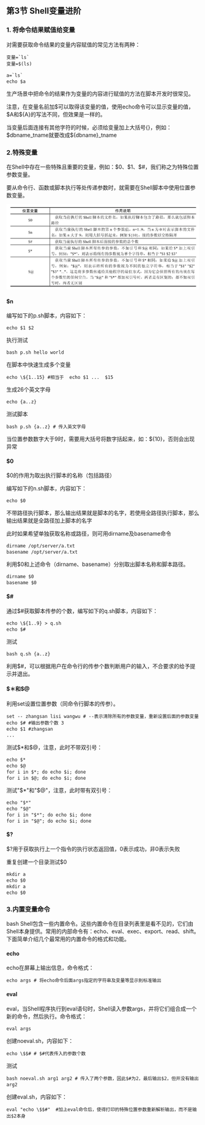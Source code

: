 ## 第3节 Shell变量进阶

### 1. 将命令结果赋值给变量

对需要获取命令结果的变量内容赋值的常见方法有两种：

~~~
变量=`ls`
变量=$(ls)
~~~

~~~
a=`ls`
echo $a
~~~

生产场景中把命令的结果作为变量的内容进行赋值的方法在脚本开发时很常见。

注意，在变量名前加\$可以取得该变量的值，使用echo命令可以显示变量的值，\$A和${A}的写法不同，但效果是一样的。

当变量后面连接有其他字符的时候，必须给变量加上大括号{}，例如：\$dbname_tname就要改成${dbname}_tname

### 2.特殊变量

在Shell中存在一些特殊且重要的变量，例如：\$0、\$1、$#，我们称之为特殊位置参数变量。

要从命令行、函数或脚本执行等处传递参数时，就需要在Shell脚本中使用位置参数变量。

<img src="3.Shell变量进阶.assets/image-20221108171831840.png" alt="image-20221108171831840" style="zoom: 80%;" />

#### $n

编写如下的p.sh脚本，内容如下：

~~~
echo $1 $2
~~~

执行测试

~~~
bash p.sh hello world
~~~

在脚本中快速生成多个变量

~~~shell
echo \${1..15} #相当于  echo $1 ...  $15
~~~

生成26个英文字母

~~~
echo {a..z}
~~~

测试脚本

~~~
bash p.sh {a..z} # 传入英文字母
~~~

当位置参数数字大于9时，需要用大括号将数字括起来，如：${10}，否则会出现异常

#### $0

$0的作用为取出执行脚本的名称（包括路径）

编写如下的n.sh脚本，内容如下：

~~~
echo $0
~~~

不带路径执行脚本，那么输出结果就是脚本的名字，若使用全路径执行脚本，那么输出结果就是全路径加上脚本的名字

此时如果希望单独获取名称或路径，则可用dirname及basename命令

~~~
dirname /opt/server/a.txt
basename /opt/server/a.txt
~~~

利用$0和上述命令（dirname、basename）分别取出脚本名称和脚本路径。

~~~
dirname $0
basename $0
~~~

#### $\#

通过$#获取脚本传参的个数，编写如下的q.sh脚本，内容如下：

~~~
echo \${1..9} > q.sh
echo $#
~~~

测试

~~~
bash q.sh {a..z}
~~~

利用$#，可以根据用户在命令行的传参个数判断用户的输入，不合要求的给予提示并退出。

#### \$＊和$@

利用set设置位置参数（同命令行脚本的传参）。

~~~shell
set -- zhangsan lisi wangwu # --表示清除所有的参数变量，重新设置后面的参数变量
echo $# #输出参数个数 3
echo $1 #zhangsan
...
~~~

测试\$*和$@，注意，此时不带双引号：

~~~shell
echo $*
echo $@
for i in $*; do echo $i; done
for i in $@; do echo $i; done
~~~

测试"\$*"和"$@"，注意，此时带有双引号：

~~~shell
echo "$*"
echo "$@"
for i in "$*"; do echo $i; done
for i in "$@"; do echo $i; done
~~~

#### \$?

\$?用于获取执行上一个指令的执行状态返回值，0表示成功，非0表示失败

重复创建一个目录测试$0

~~~
mkdir a
echo $0
mkdir a
echo $0
~~~

### 3.内置变量命令

bash Shell包含一些内置命令。这些内置命令在目录列表里是看不见的，它们由Shell本身提供。常用的内部命令有：echo、eval、exec、export、read、shift。下面简单介绍几个最常用的内置命令的格式和功能。

#### echo

echo在屏幕上输出信息，命令格式：

~~~shell
echo args # 将echo命令后面args指定的字符串及变量等显示到标准输出
~~~

#### eval

eval，当Shell程序执行到eval语句时，Shell读入参数args，并将它们组合成一个新的命令，然后执行。命令格式：

~~~
eval args
~~~

创建noeval.sh，内容如下：

~~~shell
echo \$$# # $#代表传入的参数个数
~~~

测试

~~~shell
bash noeval.sh arg1 arg2 # 传入了两个参数，因此$#为2，最后输出$2，但并没有输出arg2
~~~

创建eval.sh，内容如下：

~~~shell
eval "echo \$$#"  #加上eval命令后，使得打印的特殊位置参数重新解析输出，而不是输出$2本身
~~~

